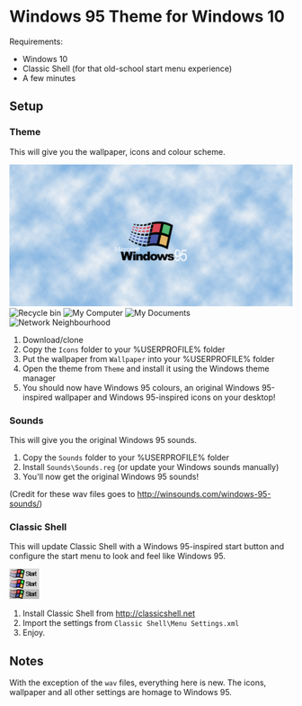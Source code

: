 # Windows 95 Theme for Windows 10

Requirements:
* Windows 10
* Classic Shell (for that old-school start menu experience)
* A few minutes

## Setup

### Theme
This will give you the wallpaper, icons and colour scheme.

![Wallpaper](https://github.com/ke2083/Windows95Theme/blob/master/Wallpaper/Wallpaper.png?raw=true)
![Recycle bin](https://raw.githubusercontent.com/ke2083/Windows95Theme/master/Icons/bin2_1_3l0_icon.ico)
![My Computer](https://raw.githubusercontent.com/ke2083/Windows95Theme/master/Icons/mycomputer_1_G3M_icon.ico)
![My Documents](https://raw.githubusercontent.com/ke2083/Windows95Theme/master/Icons/mydocuments_vlJ_icon.ico)
![Network Neighbourhood](https://raw.githubusercontent.com/ke2083/Windows95Theme/master/Icons/network_1_jsM_icon.ico)

1. Download/clone
2. Copy the `Icons` folder to your %USERPROFILE% folder
3. Put the wallpaper from `Wallpaper` into your %USERPROFILE% folder
4. Open the theme from `Theme` and install it using the Windows theme manager
5. You should now have Windows 95 colours, an original Windows 95-inspired wallpaper and Windows 95-inspired icons on your desktop!

### Sounds
This will give you the original Windows 95 sounds.

1. Copy the `Sounds` folder to your %USERPROFILE% folder
2. Install `Sounds\Sounds.reg` (or update your Windows sounds manually)
3. You'll now get the original Windows 95 sounds!

(Credit for these wav files goes to http://winsounds.com/windows-95-sounds/)

### Classic Shell
This will update Classic Shell with a Windows 95-inspired start button and configure the start menu to look and feel like Windows 95.

![Satrt Button](https://github.com/ke2083/Windows95Theme/blob/master/Icons/StartButton.png?raw=true)

1. Install Classic Shell from http://classicshell.net 
2. Import the settings from `Classic Shell\Menu Settings.xml`
3. Enjoy.

## Notes

With the exception of the `wav` files, everything here is new.  The icons, wallpaper and all other settings are homage to Windows 95.
